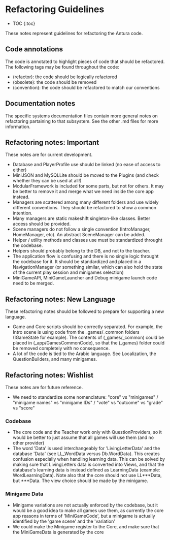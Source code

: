 # Refactoring Guidelines

* TOC
{:toc}

These notes represent guidelines for refactoring the Antura code.

## Code annotations

The code is annotated to highlight pieces of code that should be refactored.
The following tags may be found throughout the code:

  * (refactor): the code should be logically refactored
  * (obsolete): the code should be removed
  * (convention): the code should be refactored to match our conventions

## Documentation notes

The specific systems documentation files contain more general notes on refactoring partaining to that subsystem.
See the other .md files for more information.

## Refactoring notes: Important

These notes are for current development.

- Database and PlayerProfile use should be linked (no ease of access to either)
- MiniJSON and MySQLLite should be moved to the Plugins (and check whether they can be used at all!)
- ModularFramework is included for some parts, but not for others. It may be better to remove it and merge what we need inside the core app instead.
- Managers are scattered among many different folders and use widely different conventions. They should be refactored to show a common intention.
- Many managers are static makeshift singleton-like classes. Better access should be provided.
- Scene managers do not follow a single convention (IntroManager, HomeManager, etc). An abstract SceneManager can be added.
- Helper / utility methods and classes use must be standardized throught the codebase.
- Helpers should probably belong to the DB, and not to the teacher.
- The application flow is confusing and there is no single logic throught the codebase for it. It should be standardized and placed in a NavigationManager (or something similar, which can also hold the state of the current play session and minigames selection)
- MiniGameAPI, MiniGameLauncher and Debug minigame launch code need to be merged.

## Refactoring notes: New Language

These refactoring notes should be followed to prepare for supporting a new language.

- Game and Core scripts should be correctly separated. For example, the Intro scene is using code from the _games/_common folders (IGameState for example). The contents of (_games/_common) could be placed in (_app/GamesCommonCode), so that the (_games) folder could be removed completely with no consequence.
- A lot of the code is tied to the Arabic language. See Localization, the QuestionBuilders, and many minigames.


## Refactoring notes: Wishlist

These notes are for future reference.

- We need to standardize some nomenclature: "core" vs "minigames" / "minigame names" vs "minigame IDs" / "vote" vs "outcome" vs "grade" vs "score"

### Codebase
- The core code and the Teacher work only with QuestionProviders, so it would be better to just assume that all games will use them (and no other provider)
- The word 'Data' is used interchangeably for 'LivingLetterData' and the database 'Data' (see LL_WordData versus Db.WordData). This creates confusion especially when handling learning data. This can be solved by making sure that LivingLetters data is converted into Views, and that the database's learning data is instead defined as LearningData (example: WordLearningData). Note also that the core should not use LL***Data, but ***Data. The view choice should be made by the minigame.

### Minigame Data
- Minigame variations are not actually enforced by the codebase, but it would be a good idea to make all games use them, as currently the core app reasons in terms of 'MiniGameCode', but a minigame is actually identified by the 'game scene' and the 'variation'
- We could make the Minigame register to the Core, and make sure that the MiniGameData is generated by the core
